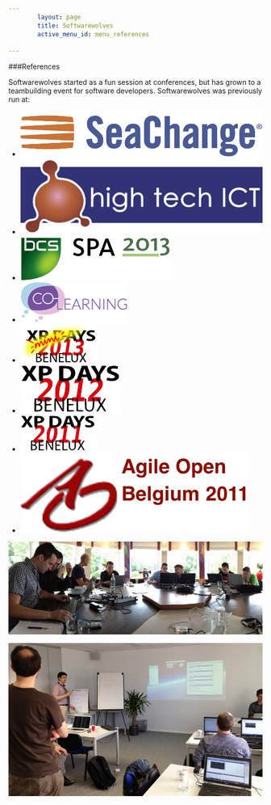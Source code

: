 ```yaml
---
        layout: page
        title: Softwarewolves
        active_menu_id: menu_references

---
```



###References

Softwarewolves started as a fun session at conferences, but has grown to a teambuilding event for software developers.
Softwarewolves was previously run at:

<ul class="small-block-grid-2 medium-block-grid-3 large-block-grid-4 logos">
<li>
<a href="http://www.schange.com" alt="Seachange website"><img src="/images/externallogos/seachange.png" alt="Logo Seachange" /></a>
</li>
<li>
<a href="http://www.hightechict.nl" alt="high tech ICT website"><img src="/images/externallogos/hightech.png" alt="Logo high tech ICT" /></a>
</li>
<li>
<a href="http://www.spaconference.org/spa2013/" alt="SPA 2013 website"><img src="/images/externallogos/SPA2013.png" alt="Logo SPA" /></a>
</li>
<li>
<a href="http://www.co-learning.be/Gameday" alt="SPA 2013 website"><img src="/images/externallogos/co-learning.png" alt="Logo Co-learning" /></a>
</li>
<li>
<a href="http://www.xpdays.net/Xpday2013/Mini%20XPDay/About.html" alt="XP days 2013 website"><img src="/images/externallogos/minixpdays2013.png" alt="Logo Mini XP days 2013" /></a>
</li>
<li>
<a href="http://www.xpday.net/Xpday2012/FrontPage.html" alt="XP days 2012 website"><img src="/images/externallogos/xpdays2012.png" alt="Logo XP days 2012" /></a>
</li>
<li>
<a href="http://www.xpday.be/Xpday2011/FrontPage.html" alt="XP days 2011 website"><img src="/images/externallogos/xpdays2011.png" alt="Logo XP days 2011" /></a>
</li>
<li>
<a href="http://www.agileopen.net/agile-open-belgium-2011" alt="Agile Open Belgium 2011 website"><img src="/images/externallogos/AgileOpen2011.png" alt="Logo Agile Open 2011" /></a>
</li>
</ul>
<p>
<img src="/images/session/seachange_pano.jpg" class="centered" alt="panorama at SeaChange" title="panorama at SeaChange"/>
</p>
<p>
<img src="/images/session/co-learning.jpg" class="centered" alt="Alexander starting a session at Co-Learning" title="Alexander starting a session at Co-Learning"/>
</p>
